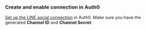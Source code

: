 ### Create and enable connection in Auth0
[Set up the LINE social connection](/dashboard/guides/connections/set-up-connections-social) in Auth0. Make sure you have the generated **Channel ID** and **Channel Secret**.
